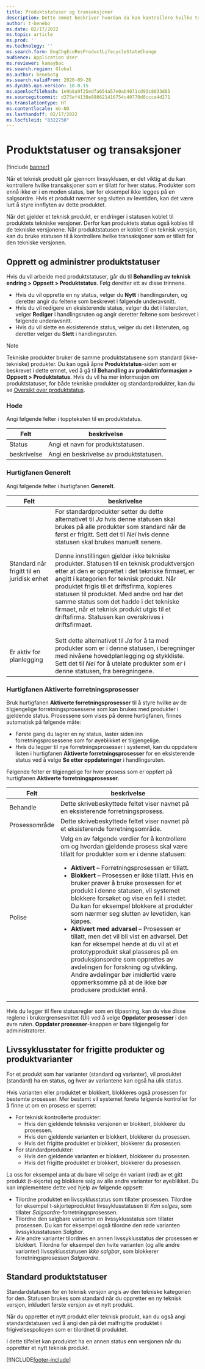 ```yaml
---
title: Produktstatuser og transaksjoner
description: Dette emnet beskriver hvordan du kan kontrollere hvilke transaksjoner som er tillatt for hver status når et teknisk produkt går gjennom livssyklusen.
author: t-benebo
ms.date: 02/17/2022
ms.topic: article
ms.prod: ''
ms.technology: ''
ms.search.form: EngChgEcoResProductLifecycleStateChange
audience: Application User
ms.reviewer: kamaybac
ms.search.region: Global
ms.author: benebotg
ms.search.validFrom: 2020-09-28
ms.dyn365.ops.version: 10.0.15
ms.openlocfilehash: 1e9b8a9f25edfa654a57e0ab4071cd93c8033d85
ms.sourcegitcommit: d375ef4138e898621416754c40770d8ccca4d271
ms.translationtype: HT
ms.contentlocale: nb-NO
ms.lasthandoff: 02/17/2022
ms.locfileid: "8322750"
---
```

# <a name="product-lifecycle-states-and-transactions"></a>Produktstatuser og transaksjoner

[!include [banner](../includes/banner.md)]

Når et teknisk produkt går gjennom livssyklusen, er det viktig at du kan kontrollere hvilke transaksjoner som er tillatt for hver status. Produkter som ennå ikke er i en moden status, bør for eksempel ikke legges på en salgsordre. Hvis et produkt nærmer seg slutten av levetiden, kan det være lurt å styre innflyten av dette produktet.

Når det gjelder et teknisk produkt, er endringer i statusen koblet til produktets tekniske versjoner. Derfor kan produktets status også kobles til de tekniske versjonene. Når produktstatusen er koblet til en teknisk versjon, kan du bruke statusen til å kontrollere hvilke transaksjoner som er tillatt for den tekniske versjonen.

## <a name="create-and-manage-product-lifecycle-states"></a>Opprett og administrer produktstatuser

Hvis du vil arbeide med produktstatuser, går du til **Behandling av teknisk endring \> Oppsett \> Produktstatus**. Følg deretter ett av disse trinnene.

- Hvis du vil opprette en ny status, velger du **Nytt** i handlingsruten, og deretter angir du feltene som beskrevet i følgende underavsnitt.
- Hvis du vil redigere en eksisterende status, velger du det i listeruten, velger **Rediger** i handlingsruten og angir deretter feltene som beskrevet i følgende underavsnitt.
- Hvis du vil slette en eksisterende status, velger du det i listeruten, og deretter velger du **Slett** i handlingsruten.

> [!NOTE]
> Tekniske produkter bruker de samme produktstatusene som standard (ikke-tekniske) produkter. Du kan også åpne **Produktstatus**-siden som er beskrevet i dette emnet, ved å gå til **Behandling av produktinformasjon \> Oppsett \> Produktstatus**. Hvis du vil ha mer informasjon om produktstatuser, for både tekniske produkter og standardprodukter, kan du se [Oversikt over produktstatus](../pim/product-lifecycle.md).

### <a name="header"></a>Hode

Angi følgende felter i toppteksten til en produktstatus.

| Felt | beskrivelse |
|---|---|
| Status | Angi et navn for produktstatusen. |
| beskrivelse | Angi en beskrivelse av produktstatusen. |

### <a name="general-fasttab"></a>Hurtigfanen Generelt

Angi følgende felter i hurtigfanen **Generelt**.

| Felt | beskrivelse |
|---|---|
| Standard når frigitt til en juridisk enhet | For standardprodukter setter du dette alternativet til *Ja* hvis denne statusen skal brukes på alle produkter som standard når de først er frigitt. Sett det til *Nei* hvis denne statusen skal brukes manuelt senere.<p>Denne innstillingen gjelder ikke tekniske produkter. Statusen til en teknisk produktversjon etter at den er opprettet i det tekniske firmaet, er angitt i kategorien for teknisk produkt. Når produktet frigis til et driftsfirma, kopieres statusen til produktet. Med andre ord har det samme status som det hadde i det tekniske firmaet, når et teknisk produkt utgis til et driftsfirma. Statusen kan overskrives i driftsfirmaet.</p> |
| Er aktiv for planlegging | Sett dette alternativet til *Ja* for å ta med produkter som er i denne statusen, i beregninger med nivåene hovedplanlegging og stykkliste. Sett det til *Nei* for å utelate produkter som er i denne statusen, fra beregningene. |

### <a name="enabled-business-processes-fasttab"></a>Hurtigfanen Aktiverte forretningsprosesser

Bruk hurtigfanen **Aktiverte forretningsprosesser** til å styre hvilke av de tilgjengelige forretningsprosessene som kan brukes med produkter i gjeldende status. Prosessene som vises på denne hurtigfanen, finnes automatisk på følgende måte:

- Første gang du lagrer en ny status, laster siden inn forretningsprosessene som for øyeblikket er tilgjengelige.
- Hvis du legger til nye forretningsprosesser i systemet, kan du oppdatere listen i hurtigfanen **Aktiverte forretningsprosesser** for en eksisterende status ved å velge **Se etter oppdateringer** i handlingsruten.

Følgende felter er tilgjengelige for hver prosess som er oppført på hurtigfanen **Aktiverte forretningsprosesser**.

| Felt | beskrivelse |
|---|---|
| Behandle | Dette skrivebeskyttede feltet viser navnet på en eksisterende forretningsprosess. |
| Prosessområde | Dette skrivebeskyttede feltet viser navnet på et eksisterende forretningsområde. |
| Polise | Velg en av følgende verdier for å kontrollere om og hvordan gjeldende prosess skal være tillatt for produkter som er i denne statusen:<ul><li>**Aktivert** – Forretningsprosessen er tillatt.</li><li>**Blokkert** – Prosessen er ikke tillatt. Hvis en bruker prøver å bruke prosessen for et produkt i denne statusen, vil systemet blokkere forsøket og vise en feil i stedet. Du kan for eksempel blokkere at produkter som nærmer seg slutten av levetiden, kan kjøpes.</li><li>**Aktivert med advarsel** – Prosessen er tillatt, men det vil bli vist en advarsel. Det kan for eksempel hende at du vil at et prototypprodukt skal plasseres på en produksjonsordre som opprettes av avdelingen for forskning og utvikling. Andre avdelinger bør imidlertid være oppmerksomme på at de ikke bør produsere produktet ennå.</li></ul> |

Hvis du legger til flere statusregler som en tilpasning, kan du vise disse reglene i brukergrensesnittet (UI) ved å velge **Oppdater prosesser** i den øvre ruten. **Oppdater prosesser**-knappen er bare tilgjengelig for administratorer.

## <a name="lifecycle-states-for-released-products-and-product-variants"></a>Livssyklusstater for frigitte produkter og produktvarianter

For et produkt som har varianter (standard og varianter), vil produktet (standard) ha en status, og hver av variantene kan også ha ulik status.

Hvis varianten eller produktet er blokkert, blokkeres også prosessen for bestemte prosesser. Mer bestemt vil systemet foreta følgende kontroller for å finne ut om en prosess er sperret:

- For teknisk kontrollerte produkter:
  - Hvis den gjeldende tekniske versjonen er blokkert, blokkerer du prosessen.
  - Hvis den gjeldende varianten er blokkert, blokkerer du prosessen.
  - Hvis det frigitte produktet er blokkert, blokkerer du prosessen.
- For standardprodukter:
  - Hvis den gjeldende varianten er blokkert, blokkerer du prosessen.
  - Hvis det frigitte produktet er blokkert, blokkerer du prosessen.

La oss for eksempel anta at du bare vil selge én variant (rød) av et gitt produkt (t-skjorte) og blokkere salg av alle andre varianter for øyeblikket. Du kan implementere dette ved hjelp av følgende oppsett:

- Tilordne produktet en livssyklusstatus som tillater prosessen. Tilordne for eksempel t-skjorteproduktet livssyklusstatusen til *Kan selges*, som tillater *Salgsordre*-forretningsprosessen.
- Tilordne den salgbare varianten en livssyklusstatus som tillater prosessen. Du kan for eksempel også tilordne den røde varianten livssyklusstatusen *Salgbar*.
- Alle andre varianter tilordnes en annen livssyklusstatus der prosessen er blokkert. Tilordne for eksempel den hvite varianten (og alle andre varianter) livssyklusstatusen *Ikke salgbar*, som blokkerer forretningsprosessen *Salgsordre*.

## <a name="default-product-lifecycle-states"></a>Standard produktstatuser

Standardstatusen for en teknisk versjon angis av den tekniske kategorien for den. Statusen brukes som standard når du oppretter en ny teknisk versjon, inkludert første versjon av et nytt produkt.

Når du oppretter et nytt produkt eller teknisk produkt, kan du også angi standardstatusen ved å angi den på det malfrigitte produktet i frigivelsespolicyen som er tilordnet til produktet.

I dette tilfellet kan produktet ha en annen status enn versjonen når du oppretter et nytt teknisk produkt.

[!INCLUDE[footer-include](../../includes/footer-banner.md)]
